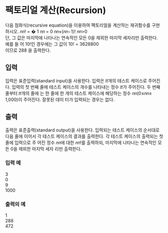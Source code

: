 
# 팩토리얼 계산(Recursion)
다음 점화식(recursive equation)을 이용하여 팩토리얼을 계산하는 재귀함수를 구현하시오.
𝑛𝑛! = � 1 𝑛𝑛 = 0 𝑛𝑛×(𝑛𝑛−1)! 𝑛𝑛>0  
단, 그 값은 마지막에 나타나는 연속적인 모든 0을 제외한 마지막 세자리만 출력한다.  
예를 들 어 10!인 경우에는 그 값이
10! = 3628800  
이므로 288 을 출력한다.

## 입력
입력은 표준입력(standard input)을 사용한다. 입력은 𝑡𝑡개의 테스트 케이스로 주어진다. 입력의 첫 번째 줄에 테스트 케이스의 개수를 나타내는 정수 𝑡𝑡가 주어진다. 두 번째 줄부터 𝑡𝑡개의 줄에 는 한 줄에 한 개의 테스트 케이스에 해당하는 정수 𝑛𝑛(0≤𝑛𝑛≤ 1,000)이 주어진다. 잘못된 데이 터가 입력되는 경우는 없다.
## 출력
출력은 표준출력(standard output)을 사용한다. 입력되는 테스트 케이스의 순서대로 다음 줄에 이어서 각 테스트 케이스의 결과를 출력한다. 각 테스트 케이스의 출력되는 첫 줄에 입력으로 주 어진 정수 𝑛𝑛에 대한 𝑛𝑛!를 출력하되, 마지막에 나타나는 연속적인 모든 0을 제외한 마지막 세자 리만 출력한다.
### 입력 예
3  
0  
9  
1000

### 출력의 예  
1  
288  
472  
